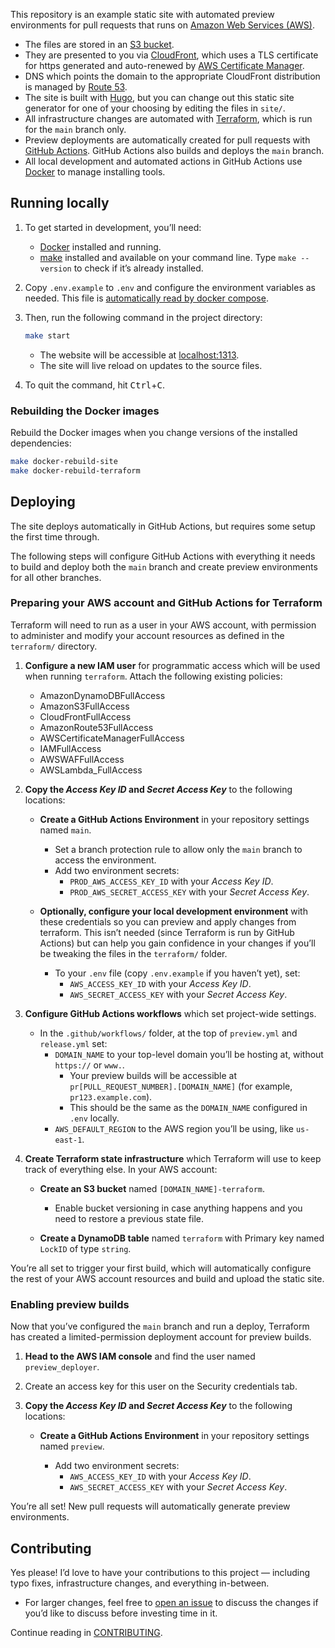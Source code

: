 This repository is an example static site with automated preview environments for pull requests that runs on [Amazon Web Services (AWS)](https://aws.amazon.com/).

- The files are stored in an [S3 bucket](https://aws.amazon.com/s3/).
- They are presented to you via [CloudFront](https://aws.amazon.com/cloudfront/), which uses a TLS certificate for https generated and auto-renewed by [AWS Certificate Manager](https://aws.amazon.com/certificate-manager/).
- DNS which points the domain to the appropriate CloudFront distribution is managed by [Route 53](https://aws.amazon.com/route53/).
- The site is built with [Hugo](https://gohugo.io/), but you can change out this static site generator for one of your choosing by editing the files in `site/`.
- All infrastructure changes are automated with [Terraform](https://www.terraform.io/), which is run for the `main` branch only.
- Preview deployments are automatically created for pull requests with [GitHub Actions](https://github.com/features/actions). GitHub Actions also builds and deploys the `main` branch.
- All local development and automated actions in GitHub Actions use [Docker](https://www.docker.com/) to manage installing tools.

## Running locally

1. To get started in development, you’ll need:

    - [Docker](https://www.docker.com/) installed and running.
    - [make](https://www.gnu.org/software/make/) installed and available on your command line. Type `make --version` to check if it’s already installed.

2. Copy `.env.example` to `.env` and configure the environment variables as needed. This file is [automatically read by docker compose](https://docs.docker.com/compose/env-file/).

3. Then, run the following command in the project directory:

    ```bash
    make start
    ```

    - The website will be accessible at [localhost:1313](http://localhost:1313/).
    - The site will live reload on updates to the source files.

4. To quit the command, hit <kbd>Ctrl</kbd>+<kbd>C</kbd>.

### Rebuilding the Docker images

Rebuild the Docker images when you change versions of the installed dependencies:

```bash
make docker-rebuild-site
make docker-rebuild-terraform
```

## Deploying

The site deploys automatically in GitHub Actions, but requires some setup the first time through.

The following steps will configure GitHub Actions with everything it needs to build and deploy both the `main` branch and create preview environments for all other branches.

### Preparing your AWS account and GitHub Actions for Terraform

Terraform will need to run as a user in your AWS account, with permission to administer and modify your account resources as defined in the `terraform/` directory.

1. **Configure a new IAM user** for programmatic access which will be used when running `terraform`. Attach the following existing policies:

    - AmazonDynamoDBFullAccess
    - AmazonS3FullAccess
    - CloudFrontFullAccess
    - AmazonRoute53FullAccess
    - AWSCertificateManagerFullAccess
    - IAMFullAccess
    - AWSWAFFullAccess
    - AWSLambda_FullAccess

2. **Copy the _Access Key ID_ and _Secret Access Key_** to the following locations:

    - **Create a GitHub Actions Environment** in your repository settings named `main`.

        - Set a branch protection rule to allow only the `main` branch to access the environment.
        - Add two environment secrets:
            - `PROD_AWS_ACCESS_KEY_ID` with your _Access Key ID_.
            - `PROD_AWS_SECRET_ACCESS_KEY` with your _Secret Access Key_.

    - **Optionally, configure your local development environment** with these credentials so you can preview and apply changes from terraform. This isn’t needed (since Terraform is run by GitHub Actions) but can help you gain confidence in your changes if you’ll be tweaking the files in the `terraform/` folder.

        - To your `.env` file (copy `.env.example` if you haven’t yet), set:
            - `AWS_ACCESS_KEY_ID` with your _Access Key ID_.
            - `AWS_SECRET_ACCESS_KEY` with your _Secret Access Key_.

3. **Configure GitHub Actions workflows** which set project-wide settings.

    - In the `.github/workflows/` folder, at the top of `preview.yml` and `release.yml` set:
        - `DOMAIN_NAME` to your top-level domain you’ll be hosting at, without `https://` or `www.`.
            - Your preview builds will be accessible at `pr[PULL_REQUEST_NUMBER].[DOMAIN_NAME]` (for example, `pr123.example.com`).
            - This should be the same as the `DOMAIN_NAME` configured in `.env` locally.
        - `AWS_DEFAULT_REGION` to the AWS region you’ll be using, like `us-east-1`.

4. **Create Terraform state infrastructure** which Terraform will use to keep track of everything else. In your AWS account:

    - **Create an S3 bucket** named `[DOMAIN_NAME]-terraform`.

        - Enable bucket versioning in case anything happens and you need to restore a previous state file.

    - **Create a DynamoDB table** named `terraform` with Primary key named `LockID` of type `string`.

You’re all set to trigger your first build, which will automatically configure the rest of your AWS account resources and build and upload the static site.

### Enabling preview builds

Now that you’ve configured the `main` branch and run a deploy, Terraform has created a limited-permission deployment account for preview builds.

1. **Head to the AWS IAM console** and find the user named `preview_deployer`.

2. Create an access key for this user on the Security credentials tab.

3. **Copy the _Access Key ID_ and _Secret Access Key_** to the following locations:

    - **Create a GitHub Actions Environment** in your repository settings named `preview`.

        - Add two environment secrets:
            - `AWS_ACCESS_KEY_ID` with your _Access Key ID_.
            - `AWS_SECRET_ACCESS_KEY` with your _Secret Access Key_.

You’re all set! New pull requests will automatically generate preview environments.

## Contributing

Yes please! I’d love to have your contributions to this project — including typo fixes, infrastructure changes, and everything in-between.

- For larger changes, feel free to [open an issue](https://github.com/adunkman/static-site-with-preview-builds/issues/new/choose) to discuss the changes if you’d like to discuss before investing time in it.

Continue reading in [CONTRIBUTING](CONTRIBUTING.md).

